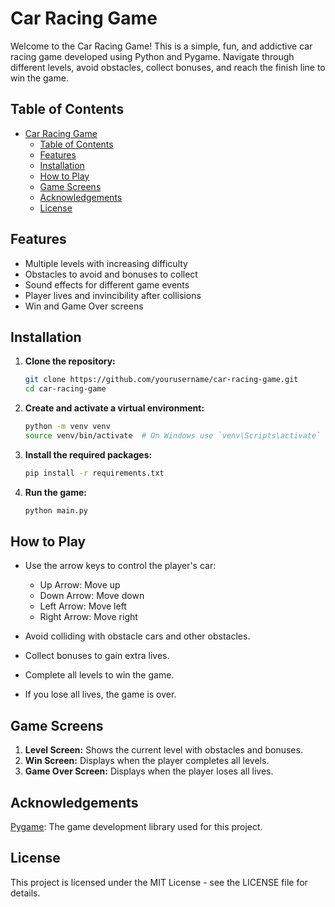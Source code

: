 # Car Racing Game

Welcome to the Car Racing Game! This is a simple, fun, and addictive car racing game developed using Python and Pygame. Navigate through different levels, avoid obstacles, collect bonuses, and reach the finish line to win the game. 

## Table of Contents
- [Car Racing Game](#car-racing-game)
  - [Table of Contents](#table-of-contents)
  - [Features](#features)
  - [Installation](#installation)
  - [How to Play](#how-to-play)
  - [Game Screens](#game-screens)
  - [Acknowledgements](#acknowledgements)
  - [License](#license)

## Features

- Multiple levels with increasing difficulty
- Obstacles to avoid and bonuses to collect
- Sound effects for different game events
- Player lives and invincibility after collisions
- Win and Game Over screens

## Installation

1. **Clone the repository:**

   ```bash
   git clone https://github.com/yourusername/car-racing-game.git
   cd car-racing-game

2. **Create and activate a virtual environment:**

   ```bash
   python -m venv venv
   source venv/bin/activate  # On Windows use `venv\Scripts\activate`

3. **Install the required packages:**

   ```bash
   pip install -r requirements.txt
   
4. **Run the game:**

   ```bash
   python main.py
   
## How to Play

- Use the arrow keys to control the player's car:

  - Up Arrow: Move up
  - Down Arrow: Move down
  - Left Arrow: Move left
  - Right Arrow: Move right

- Avoid colliding with obstacle cars and other obstacles.

- Collect bonuses to gain extra lives.

- Complete all levels to win the game.

- If you lose all lives, the game is over.

## Game Screens

1. **Level Screen:** Shows the current level with obstacles and bonuses.
2. **Win Screen:** Displays when the player completes all levels.
3. **Game Over Screen:** Displays when the player loses all lives.

## Acknowledgements

[Pygame](https://www.pygame.org/): The game development library used for this project.

## License
This project is licensed under the MIT License - see the LICENSE file for details.

